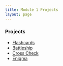 ```yaml
---
title: Module 1 Projects
layout: page
---
```


### Projects

* [Flashcards](/module1/projects/flashcards)
* [Battleship](/module1/projects/battleship)
* [Cross Check](/module1/projects/cross_check)
* [Enigma](/module1/projects/enigma)


